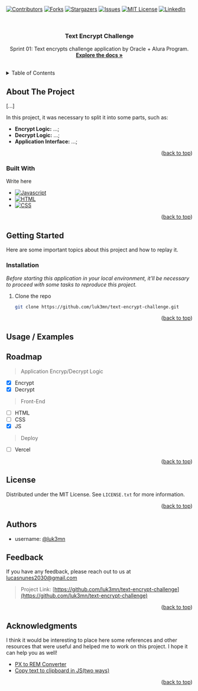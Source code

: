 <a name="text-encrypt-challenge"></a>

[![Contributors][contributors-shield]][contributors-url]
[![Forks][forks-shield]][forks-url]
[![Stargazers][stars-shield]][stars-url]
[![Issues][issues-shield]][issues-url]
[![MIT License][license-shield]][license-url]
[![LinkedIn][linkedin-shield]][linkedin-url]



<!-- PROJECT LOGO -->
<br />
<div align="center">
  <a href="https://github.com/luk3mn/todolist">
    <!-- <img src="https://assets.materialup.com/uploads/fe759ee3-4f24-4e41-ab3d-036ad6845c88/preview" alt="Logo" width="80" height="80"> -->
  </a>

  <h3 align="center">Text Encrypt Challenge</h3>

  <p align="center">
    Sprint 01: Text encrypts challenge application by Oracle + Alura Program.
    <br />
    <a href="https://github.com/luk3mn/todolist/README.md"><strong>Explore the docs »</strong></a>
    <br />
    <br />
  </p>
</div>



<!-- TABLE OF CONTENTS -->
<details>
  <summary>Table of Contents</summary>
  <ol>
    <li>
      <a href="#about-the-project">About The Project</a>
      <ul>
        <li><a href="#built-with">Built With</a></li>
      </ul>
    </li>
    <li>
      <a href="#getting-started">Getting Started</a>
      <ul>
        <li><a href="#prerequisites">Prerequisites</a></li>
        <li><a href="#installation">Installation</a></li>
      </ul>
    </li>
    <li><a href="#usage">Usage</a></li>
    <li><a href="#roadmap">Roadmap</a></li>
    <li><a href="#license">License</a></li>
    <li><a href="#contact">Contact</a></li>
    <li><a href="#acknowledgments">Acknowledgments</a></li>
  </ol>
</details>



<!-- ABOUT THE PROJECT -->
## About The Project
<!-- ![Home](src/assets/diagram.png) -->


<p align="justify">
  [...] 

  In this project, it was necessary to split it into some parts, such as: 
  - **Encrypt Logic:** ...;
  - **Decrypt Logic:** ...;
  - **Application Interface:** ...;
</p> 




<p align="right">(<a href="#text-encrypt-challenge">back to top</a>)</p>



### Built With

Write here

* [![Javascript][Javascript]][Javascript-url]
* [![HTML][HTML]][HTML-url]
* [![CSS][CSS]][CSS-url]

<p align="right">(<a href="#text-encrypt-challenge">back to top</a>)</p>



<!-- GETTING STARTED -->
## Getting Started

Here are some important topics about this project and how to replay it.

### Installation

_Before starting this application in your local environment, it'll be necessary to proceed with some tasks to reproduce this project._

1. Clone the repo
   ```sh
   git clone https://github.com/luk3mn/text-encrypt-challenge.git
   ```

<p align="right">(<a href="#text-encrypt-challenge">back to top</a>)</p>



<!-- USAGE EXAMPLES -->
## Usage / Examples

<!-- ### Screenshots

![App Screenshot](https://via.placeholder.com/468x300?text=App+Screenshot+Here) -->



<!-- ROADMAP -->
## Roadmap

> Application Encryp/Decrypt Logic
- [x] Encrypt 
- [x] Decrypt

> Front-End
- [ ] HTML
- [ ] CSS
- [x] JS

> Deploy
- [ ] Vercel

<p align="right">(<a href="#text-encrypt-challenge">back to top</a>)</p>

<!-- ## Lessons Learned

What did you learn while building this project? What challenges did you face and how did you overcome them? -->

<!-- LICENSE -->
## License

Distributed under the MIT License. See `LICENSE.txt` for more information.

<p align="right">(<a href="#text-encrypt-challenge">back to top</a>)</p>


<!-- CONTACT -->
## Authors

- username: [@luk3mn](https://www.github.com/luk3mn)

## Feedback

If you have any feedback, please reach out to us at lucasnunes2030@gmail.com

> Project Link: [https://github.com/luk3mn/text-encrypt-challenge](https://github.com/luk3mn/text-encrypt-challenge)

<p align="right">(<a href="#text-encrypt-challenge">back to top</a>)</p>


<!-- ACKNOWLEDGMENTS -->
## Acknowledgments

I think it would be interesting to place here some references and other resources that were useful and helped me to work on this project. I hope it can help you as well!
* [PX to REM Converter](https://codebeautify.org/px-to-rem-converter)
* [Copy text to clipboard in JS(two ways) ](https://dev.to/0shuvo0/copy-text-to-clipboard-in-jstwo-ways-1pn1)


<p align="right">(<a href="#text-encrypt-challenge">back to top</a>)</p>



<!-- MARKDOWN LINKS & IMAGES --
<!-- https://www.markdownguide.org/basic-syntax/#reference-style-links -->
[contributors-shield]: https://img.shields.io/github/contributors/luk3mn/text-encrypt-challenge.svg?style=for-the-badge
[contributors-url]: https://github.com/luk3mn/text-encrypt-challenge/graphs/contributors
[issues-shield]: https://img.shields.io/github/issues/luk3mn/text-encrypt-challenge.svg?style=for-the-badge
[issues-url]: https://github.com/luk3mn/text-encrypt-challenge/issues
[forks-shield]: https://img.shields.io/github/forks/luk3mn/text-encrypt-challenge.svg?style=for-the-badge
[forks-url]: https://github.com/luk3mn/text-encrypt-challenge/network/members
[stars-shield]: https://img.shields.io/github/stars/luk3mn/text-encrypt-challenge.svg?style=for-the-badge
[stars-url]: https://github.com/luk3mn/text-encrypt-challenge/stargazers
[license-shield]: https://img.shields.io/github/license/othneildrew/Best-README-Template.svg?style=for-the-badge
[license-url]: https://github.com/luk3mn/text-encrypt-challenge/blob/master/LICENSE
[linkedin-shield]: https://img.shields.io/badge/-LinkedIn-black.svg?style=for-the-badge&logo=linkedin&colorB=555
[linkedin-url]: https://www.linkedin.com/in/lucasmaues/
[general-code-screenshot]: assets/general-project.png

<!-- Stack Shields -->
[Javascript]: https://img.shields.io/badge/JavaScript-F7DF1E?style=for-the-badge&logo=javascript&logoColor=black
[Javascript-url]: https://developer.mozilla.org/pt-BR/docs/Web/JavaScript
[HTML]: https://img.shields.io/badge/HTML5-E34F26?style=for-the-badge&logo=html5&logoColor=white
[HTML-url]: https://developer.mozilla.org/pt-BR/docs/Web/HTML
[CSS]: https://img.shields.io/badge/CSS-239120?&style=for-the-badge&logo=css3&logoColor=white
[CSS-url]: https://developer.mozilla.org/pt-BR/docs/Web/CSS